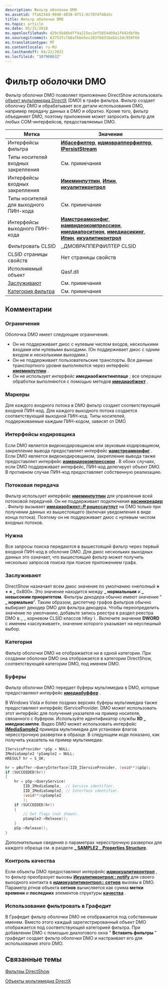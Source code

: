 ```yaml
---
description: Фильтр оболочки DMO
ms.assetid: ffa6234d-9040-4838-8f51-0cf87df40a5c
title: Фильтр оболочки DMO
ms.topic: article
ms.date: 05/31/2018
ms.openlocfilehash: d29c5b86bdff4a215ec2ef5854d09a1f842dbf0e
ms.sourcegitcommit: 63753fcfb0afbbe5ec283fb8316e62c2dc950f66
ms.translationtype: MT
ms.contentlocale: ru-RU
ms.lasthandoff: 04/22/2021
ms.locfileid: "107908632"
---
```

# <a name="dmo-wrapper-filter"></a>Фильтр оболочки DMO

Фильтр оболочки DMO позволяет приложению DirectShow использовать [объект мультимедиа DirectX](directx-media-objects.md) (DMO) в графе фильтра. Фильтр создает оболочку DMO и обрабатывает все детали использования DMO, например передачу данных в DMO и обратно. Кроме того, фильтр объединяет DMO, поэтому приложение может запросить фильтр для любых COM-интерфейсов, предоставляемых DMO.



| Метка | Значение |
|------------------------------------------|----------------------------------------------------------------------------------------------------------------------------------------------------------------------------------------------------------------------------------------------------|
| Интерфейсы фильтра                        | [**Ибасефилтер**](/windows/desktop/api/Strmif/nn-strmif-ibasefilter), [**идмоврапперфилтер**](/previous-versions/windows/desktop/api/Dmodshow/nn-dmodshow-idmowrapperfilter), [**IPersistStream**](/windows/desktop/api/objidl/nn-objidl-ipersiststream)                                                                                                                       |
| Типы носителей входных закрепления                    | См. примечания                                                                                                                                                                                                                                        |
| Интерфейсы входных закрепления                     | [**Имеминпутпин**](/windows/desktop/api/Strmif/nn-strmif-imeminputpin), [**Ипин**](/windows/desktop/api/Strmif/nn-strmif-ipin), [**икуалитиконтрол**](/windows/desktop/api/Strmif/nn-strmif-iqualitycontrol)                                                                                                                                             |
| Типы носителей для выходного ПИН-кода                   | См. примечания                                                                                                                                                                                                                                        |
| Интерфейсы выходного ПИН-кода                    | [**Иамстреамконфиг**](/windows/desktop/api/Strmif/nn-strmif-iamstreamconfig), [**иамвидеокомпрессион**](/windows/desktop/api/Strmif/nn-strmif-iamvideocompression), [**имедиапоситион**](/windows/desktop/api/Control/nn-control-imediaposition), [**имедиасикинг**](/windows/desktop/api/Strmif/nn-strmif-imediaseeking), [**Ипин**](/windows/desktop/api/Strmif/nn-strmif-ipin), [**икуалитиконтрол**](/windows/desktop/api/Strmif/nn-strmif-iqualitycontrol) |
| Фильтровать CLSID                             | \_ДМОВРАППЕРФИЛТЕР CLSID                                                                                                                                                                                                                            |
| CLSID страницы свойств                      | Нет страницы свойств                                                                                                                                                                                                                                   |
| Исполняемый объект                               | Qasf.dll                                                                                                                                                                                                                                           |
| [Заслуживают](merit.md)                       | См. примечания                                                                                                                                                                                                                                        |
| [Категория фильтра](filter-categories.md) | См. примечания                                                                                                                                                                                                                                        |



 

## <a name="remarks"></a>Комментарии

### <a name="limitations"></a>Ограничения

Оболочка DMO имеет следующие ограничения.

-   Он не поддерживает дмос с нулевым числом входов, несколькими входами или нулевыми выходами. (Он поддерживает дмос с одним входом и несколькими выходами.)
-   Он не поддерживает пользовательские транспорты. Все данные транспортного уровня выполняются через интерфейс [**имеминпутпин**](/windows/desktop/api/Strmif/nn-strmif-imeminputpin) .
-   Он не использует интерфейс **имедиаобжектинплаце** ; все операции обработки выполняются с помощью методов [**имедиаобжект**](/previous-versions/windows/desktop/api/Mediaobj/nn-mediaobj-imediaobject) .

### <a name="pins"></a>Маркеры

Для каждого входного потока в DMO фильтр создает соответствующий входной ПИН-код. Для каждого выходного потока создается соответствующий выходной ПИН-код. Типы носителей, поддерживаемые каждым ПИН-кодом, зависят от DMO

### <a name="encoder-interfaces"></a>Интерфейсы кодировщика

Если DMO является видеокодировщиком или звуковым кодировщиком, закрепление вывода предоставляет интерфейс [**иамстреамконфиг**](/windows/desktop/api/Strmif/nn-strmif-iamstreamconfig) . Если DMO является видеокодировщиком, закрепление вывода также предоставляет интерфейс [**иамвидеокомпрессион**](/windows/desktop/api/Strmif/nn-strmif-iamvideocompression) . В обоих случаях, если DMO поддерживает интерфейс, ПИН-код делегирует объект DMO. В противном случае ПИН-код предоставляет собственную реализацию.

### <a name="streaming"></a>Потоковая передача

Фильтр использует интерфейс [**имеминпутпин**](/windows/desktop/api/Strmif/nn-strmif-imeminputpin) для управления всей потоковой передачей. Он не поддерживает подключения [**иасинкреадер**](/windows/desktop/api/Strmif/nn-strmif-iasyncreader) . Фильтр вызывает [**имедиаобжект::P роцессаутпут**](/previous-versions/windows/desktop/api/Mediaobj/nf-mediaobj-imediaobject-processoutput) на DMO только при получении данных из вышестоящего (включая уведомления в виде конца потока). Поэтому он не поддерживает дмос с нулевым числом входных потоков.

### <a name="seeking"></a>Нужна

Все запросы поиска передаются в вышестоящий фильтр через первый входной ПИН-код в оболочке DMO. Для дмос нескольких выходных данных это означает, что вышестоящий фильтр может получить несколько запросов поиска при поиске приложением графа.

### <a name="merit"></a>Заслуживают

DirectShow назначает всем дмос значение по умолчанию «неполный **» + « \_** 0x800». Это значение находится между **\_ нормальным** и **\_ невысоким приоритетом**. Фильтры декодера обычно имеют значение " **\_ нормально**". Таким образом, диспетчер графов фильтров обычно выбирает декодер DMO для фильтра декодера. Чтобы переопределить значение по умолчанию, добавьте запись реестра в раздел реестра DMO в \_ \_ корневом CLSID классов hKey \\ . Включите значение **DWORD** с именем «заслуживает», значение которого указывает на неуспешный выбор.

### <a name="category"></a>Категория

Фильтр оболочки DMO не отображается ни в одной категории. При создании оболочки DMO она отображается в категории DirectShow, соответствующей категории DMO, под именем DMO.

### <a name="buffers"></a>Буферы

Фильтр оболочки DMO передает буферы мультимедиа в DMO, которые предоставляют интерфейс [**имедиабуффер**](/previous-versions/windows/desktop/api/Mediaobj/nn-mediaobj-imediabuffer) .

В Windows Vista и более поздних версиях буферы мультимедиа также предоставляют интерфейс IServiceProvider. DMO может использовать этот интерфейс для получения указателя на пример носителя, связанного с буфером. Используйте идентификатор службы **IID \_ имедиасампле**. Видео DMO может использовать интерфейс [**IMediaSample2**](/windows/desktop/api/Strmif/nn-strmif-imediasample2) примера мультимедиа для установки флагов чересстрочную развертки в образце. В следующем коде показано, как получить указатель на пример мультимедиа:


```C++
IServiceProvider *pSp = NULL;
IMediaSample2 *pSample2 = NULL;
HRESULT hr = S_OK;

hr = pBuffer->QueryInterface(IID_IServiceProvider, (void**)&pSp);
if (SUCCEEDED(hr))
{
    hr = pSp->QueryService(
        IID_IMediaSample,  // Service identifier.
        IID_IMediaSample2, // Interface identifier.
        (void**)&pSample2
        );
    if (SUCCEEDED(hr))
    {
        // Set flags (not shown).
        pSample2->Release();
    }
    pSp->Release();
}
```



Дополнительные сведения о параметрах чересстрочную развертки для каждого образца см. в разделе [**\_ SAMPLE2 \_ Properties Structure**](/windows/win32/api/strmif/ns-strmif-am_sample2_properties).

### <a name="quality-control"></a>Контроль качества

Если объекты DMO предоставляют интерфейс [**идмокуалитиконтрол**](/previous-versions/windows/desktop/api/Mediaobj/nn-mediaobj-idmoqualitycontrol) , то фильтр преобразует вызовы [**Икуалитиконтрол:: notify**](/windows/desktop/api/Strmif/nf-strmif-iqualitycontrol-notify) для своего выходного контакта в [**идмокуалитиконтрол:: сетнов**](/previous-versions/windows/desktop/api/Mediaobj/nf-mediaobj-idmoqualitycontrol-setnow) вызовы в DMO. Параметр *ртнов* объекта **сетнов** вычисляется как сумма **метки времени** и **последних** элементов структуры [**качества**](/windows/win32/api/strmif/ns-strmif-quality) .

### <a name="using-the-fiter-in-graphedit"></a>Использование фильтровать в Графедит

В Графедит фильтр оболочки DMO не отображается под собственным именем. Вместо этого каждый зарегистрированный объект DMO отображается под соответствующей категорией фильтра. При добавлении DMO с помощью диалогового окна " **Вставить фильтры** " графедит создает фильтр оболочки DMO и настраивает его для использования этого DMO.

## <a name="related-topics"></a>Связанные темы

<dl> <dt>

[Фильтры DirectShow](directshow-filters.md)
</dt> <dt>

[Объекты мультимедиа DirectX](directx-media-objects.md)
</dt> </dl>

 

 
